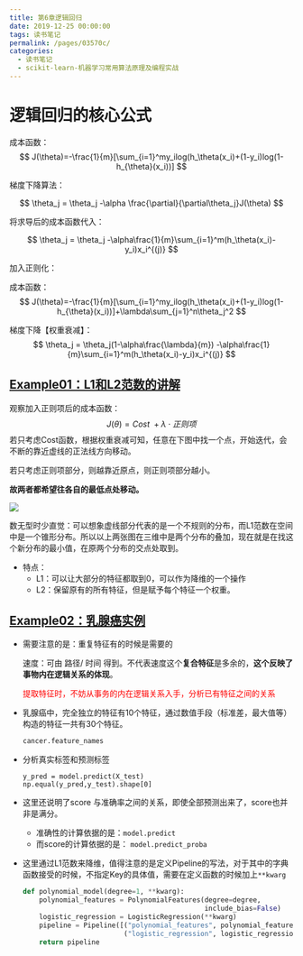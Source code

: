 ```yaml
---
title: 第6章逻辑回归
date: 2019-12-25 00:00:00
tags: 读书笔记
permalink: /pages/03570c/
categories: 
  - 读书笔记
  - scikit-learn-机器学习常用算法原理及编程实战
---
```


# 逻辑回归的核心公式

成本函数：
$$
J(\theta)=-\frac{1}{m}[\sum_{i=1}^my_ilog(h_\theta(x_i)+(1-y_i)log(1-h_{\theta}(x_i))]
$$



梯度下降算法：

$$
\theta_j = \theta_j -\alpha \frac{\partial}{\partial\theta_j}J(\theta)
$$

将求导后的成本函数代入：

$$
\theta_j = \theta_j -\alpha\frac{1}{m}\sum_{i=1}^m(h_\theta(x_i)-y_i)x_i^{(j)}
$$

加入正则化：

成本函数：
$$
J(\theta)=-\frac{1}{m}[\sum_{i=1}^my_ilog(h_\theta(x_i)+(1-y_i)log(1-h_{\theta}(x_i))]+\lambda\sum_{j=1}^n\theta_j^2
$$


梯度下降【权重衰减】：
$$
\theta_j = \theta_j(1-\alpha\frac{\lambda}{m}) -\alpha\frac{1}{m}\sum_{i=1}^m(h_\theta(x_i)-y_i)x_i^{(j)}
$$

## [Example01：L1和L2范数的讲解](https://nbviewer.jupyter.org/github/wangjs-jacky/Jupyter-notebook/blob/master/03_%E9%BB%84%E6%B0%B8%E6%98%8C_skleran%E5%9F%BA%E7%A1%800/ch06.01.ipynb)

观察加入正则项后的成本函数：
$$
J(\theta) = Cost\  + \lambda \cdot 正则项
$$
若只考虑Cost函数，根据权重衰减可知，任意在下图中找一个点，开始迭代，会不断的靠近虚线的正法线方向移动。

若只考虑正则项部分，则越靠近原点，则正则项部分越小。

**故两者都希望往各自的最低点处移动。**

![](https://cdn.jsdelivr.net/gh/wangjs-jacky/testpic/img_temp/20191225201954.png)

数无型时少直觉：可以想象虚线部分代表的是一个不规则的分布，而L1范数在空间中是一个锥形分布。所以以上两张图在三维中是两个分布的叠加，现在就是在找这个新分布的最小值，在原两个分布的交点处取到。

- 特点：
  - L1：可以让大部分的特征都取到0，可以作为降维的一个操作
  - L2：保留原有的所有特征，但是赋予每个特征一个权重。

## [Example02：乳腺癌实例](https://nbviewer.jupyter.org/github/wangjs-jacky/Jupyter-notebook/blob/master/03_%E9%BB%84%E6%B0%B8%E6%98%8C_skleran%E5%9F%BA%E7%A1%800/ch06.02.ipynb)

- 需要注意的是：重复特征有的时候是需要的

  速度：可由 路径/ 时间 得到。不代表速度这个**复合特征**是多余的，**这个反映了事物内在逻辑关系的体现**。

  <font color =red >提取特征时，不妨从事务的内在逻辑关系入手，分析已有特征之间的关系</font>

- 乳腺癌中，完全独立的特征有10个特征，通过数值手段（标准差，最大值等）构造的特征一共有30个特征。

  ```python
  cancer.feature_names
  ```

- 分析真实标签和预测标签

  ```
  y_pred = model.predict(X_test)
  np.equal(y_pred,y_test).shape[0]
  ```

- 这里还说明了score 与准确率之间的关系，即使全部预测出来了，score也并非是满分。

  - 准确性的计算依据的是：`model.predict`
  - 而score的计算依据的是： `model.predict_proba`

  

- 这里通过L1范数来降维，值得注意的是定义Pipeline的写法，对于其中的字典函数接受的时候，不指定Key的具体值，需要在定义函数的时候加上`**kwarg`

  ```python
  def polynomial_model(degree=1, **kwarg):
      polynomial_features = PolynomialFeatures(degree=degree,
                                               include_bias=False)
      logistic_regression = LogisticRegression(**kwarg)
      pipeline = Pipeline([("polynomial_features", polynomial_features),
                           ("logistic_regression", logistic_regression)])
      return pipeline
  ```

  